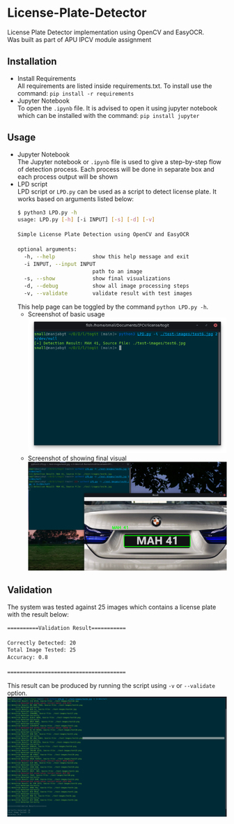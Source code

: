 # License-Plate-Detector
License Plate Detector implementation using OpenCV and EasyOCR.   
Was built as part of APU IPCV module assignment   

## Installation
- Install Requirements   
  All requirements are listed inside requirements.txt. To install use the command:
  `pip install -r requirements`
- Jupyter Notebook   
  To open the `.ipynb` file. It is advised to open it using jupyter notebook which can be installed with the command:
  `pip install jupyter`

## Usage
- Jupyter Notebook   
  The Jupyter notebook or `.ipynb` file is used to give a step-by-step flow of detection process.  Each process will be done in separate box and each process output will be shown
- LPD script    
  LPD script or `LPD.py` can be used as a script to detect license plate. It works based on arguments listed below:
  ```bash
  $ python3 LPD.py -h
  usage: LPD.py [-h] [-i INPUT] [-s] [-d] [-v]

  Simple License Plate Detection using OpenCV and EasyOCR

  optional arguments:
    -h, --help            show this help message and exit
    -i INPUT, --input INPUT
                          path to an image
    -s, --show            show final visualizations
    -d, --debug           show all image processing steps
    -v, --validate        validate result with test images

  ```
  This help page can be toggled by the command `python LPD.py -h`.   
  - Screenshot of basic usage   
    ![basic input](./assets/screenshot1.png)
  - Screenshot of showing final visual   
    ![show result](./assets/screenshot2.png)

## Validation
The system was tested against 25 images which contains a license plate with the result below:
```bash
==========Validation Result===========

Correctly Detected: 20
Total Image Tested: 25
Accuracy: 0.8

======================================
```
This result can be produced by running the script using `-v` or `--validate` option.
![validation result](./assets/screenshot3.png)
